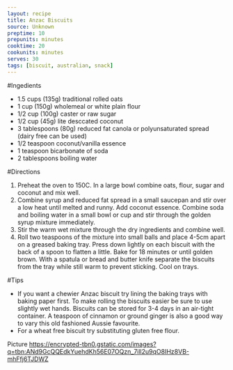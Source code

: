 ```yaml
---
layout: recipe
title: Anzac Biscuits
source: Unknown
preptime: 10
prepunits: minutes
cooktime: 20
cookunits: minutes
serves: 30
tags: [biscuit, australian, snack]
---
```

#Ingedients
* 1.5 cups (135g) traditional rolled oats
* 1 cup (150g) wholemeal or white plain flour
* 1/2 cup (100g) caster or raw sugar
* 1/2 cup (45g) lite desccated coconut
* 3 tablespoons (80g) reduced fat canola or polyunsaturated spread (dairy free can be used)
* 1/2 teaspoon coconut/vanilla essence
* 1 teaspoon bicarbonate of soda
* 2 tablespoons boiling water

#Directions
1. Preheat the oven to 150C. In a large bowl combine oats, flour, sugar and coconut and mix well.
2. Combine syrup and reduced fat spread in a small saucepan and stir over a low heat until melted and runny. Add coconut essence. Combine soda and boiling water in a small bowl or cup and stir through the golden syrup mixture immediately.
3. Stir the warm wet mixture through the dry ingredients and combine well.
4. Roll two teaspoons of the mixture into small balls and place 4-5cm apart on a greased baking tray. Press down lightly on each biscuit with the back of a spoon to flatten a little. Bake for 18 minutes or until golden brown. With a spatula or bread and butter knife separate the biscuits from the tray while still warm to prevent sticking. Cool on trays.

#Tips
* If you want a chewier Anzac biscuit try lining the baking trays with baking paper first. To make rolling the biscuits easier be sure to use slightly wet hands. Biscuits can be stored for 3-4 days in an air-tight container. A teaspoon of cinnamon or ground ginger is also a good way to vary this old fashioned Aussie favourite.
* For a wheat free biscuit try substituting gluten free flour.

Picture
https://encrypted-tbn0.gstatic.com/images?q=tbn:ANd9GcQQEdkYuehdKh56E07OQzn_7ill2u9qO8IHz8VB-mhFfj6TJDWZ